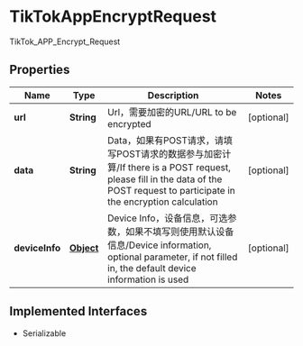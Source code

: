 

# TikTokAppEncryptRequest

TikTok_APP_Encrypt_Request
## Properties

Name | Type | Description | Notes
------------ | ------------- | ------------- | -------------
**url** | **String** | Url，需要加密的URL/URL to be encrypted |  [optional]
**data** | **String** | Data，如果有POST请求，请填写POST请求的数据参与加密计算/If there is a POST request, please fill in the data of the POST request to participate in the encryption calculation |  [optional]
**deviceInfo** | [**Object**](.md) | Device Info，设备信息，可选参数，如果不填写则使用默认设备信息/Device information, optional parameter, if not filled in, the default device information is used |  [optional]


## Implemented Interfaces

* Serializable


